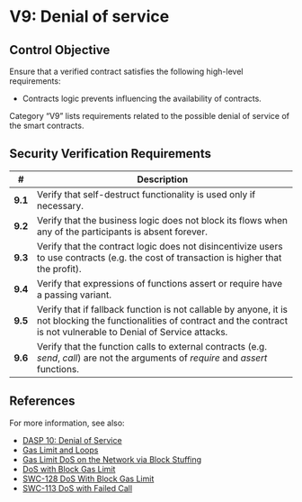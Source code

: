 # V9: Denial of service

## Control Objective

Ensure that a verified contract satisfies the following high-level requirements:
* Contracts logic prevents influencing the availability of contracts.

Category “V9” lists requirements related to the possible denial of service of the smart contracts.

## Security Verification Requirements

| # | Description |
| --- | --- |
| **9.1** | Verify that self-destruct functionality is used only if necessary. | 
| **9.2** | Verify that the business logic does not block its flows when any of the participants is absent forever.  | 
| **9.3** | Verify that the contract logic does not disincentivize users to use contracts (e.g. the cost of transaction is higher that the profit). | 
| **9.4** | Verify that expressions of functions assert or require have a passing variant. | 
| **9.5** | Verify that if fallback function is not callable by anyone, it is not blocking the functionalities of contract and the contract is not vulnerable to Denial of Service attacks. | 
| **9.6** | Verify that the function calls to external contracts (e.g. *send*, *call*) are not the arguments of *require* and *assert* functions. | 


## References

For more information, see also:

* [DASP 10: Denial of Service](https://www.dasp.co/#item-5)
* [Gas Limit and Loops](https://solidity.readthedocs.io/en/v0.5.10/security-considerations.html#gas-limit-and-loops)
* [Gas Limit DoS on the Network via Block Stuffing](https://consensys.github.io/smart-contract-best-practices/known_attacks/#gas-limit-dos-on-the-network-via-block-stuffing)
* [DoS with Block Gas Limit](https://consensys.github.io/smart-contract-best-practices/known_attacks/#dos-with-block-gas-limit)
* [SWC-128 DoS With Block Gas Limit](https://smartcontractsecurity.github.io/SWC-registry/docs/SWC-128)
* [SWC-113 DoS with Failed Call](https://smartcontractsecurity.github.io/SWC-registry/docs/SWC-113)

